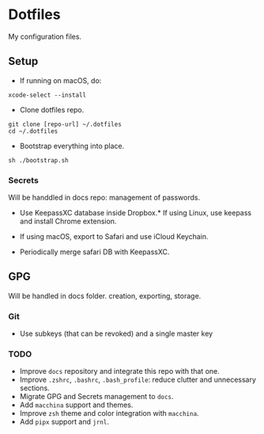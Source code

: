 # Dotfiles

My configuration files.

## Setup 

* If running on macOS, do:
```    
xcode-select --install 
```
* Clone dotfiles repo.
```
git clone [repo-url] ~/.dotfiles 
cd ~/.dotfiles
```
* Bootstrap everything into place.
```
sh ./bootstrap.sh
```

### Secrets 

Will be handdled in docs repo: management of passwords.

* Use KeepassXC database inside Dropbox.* If using Linux, use keepass and install Chrome extension.

* If using macOS, export to Safari and use iCloud Keychain.
* Periodically merge safari DB with KeepassXC.

## GPG 

Will be handled in docs folder. creation, exporting, storage.

### Git 

* Use subkeys (that can be revoked) and a single master key
[](https://dotmethod.me/posts/pass-password-manager-share-gpg-key/)


### TODO
* Improve `docs` repository and integrate this repo with that one.
* Improve `.zshrc`, `.bashrc`, `.bash_profile`: reduce clutter and unnecessary sections.
* Migrate GPG and Secrets management to `docs`. 
* Add `macchina` support and themes.
* Improve `zsh` theme and color integration with `macchina`.
* Add `pipx` support and `jrnl`.
